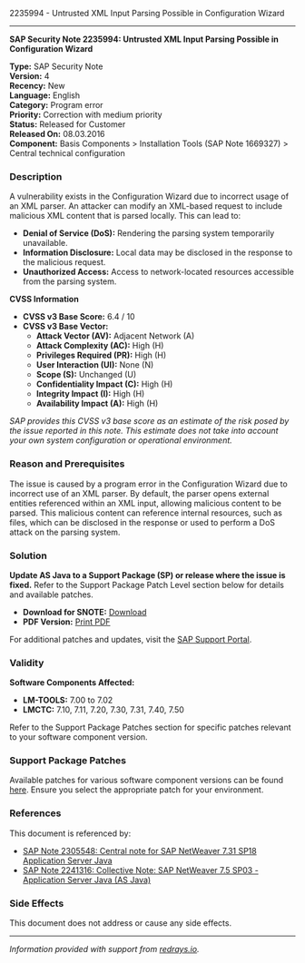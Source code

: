 2235994 - Untrusted XML Input Parsing Possible in Configuration Wizard

---

**SAP Security Note 2235994: Untrusted XML Input Parsing Possible in Configuration Wizard**

**Type:** SAP Security Note  
**Version:** 4  
**Recency:** New  
**Language:** English  
**Category:** Program error  
**Priority:** Correction with medium priority  
**Status:** Released for Customer  
**Released On:** 08.03.2016  
**Component:** Basis Components > Installation Tools (SAP Note 1669327) > Central technical configuration

### Description

A vulnerability exists in the Configuration Wizard due to incorrect usage of an XML parser. An attacker can modify an XML-based request to include malicious XML content that is parsed locally. This can lead to:

- **Denial of Service (DoS):** Rendering the parsing system temporarily unavailable.
- **Information Disclosure:** Local data may be disclosed in the response to the malicious request.
- **Unauthorized Access:** Access to network-located resources accessible from the parsing system.

**CVSS Information**

- **CVSS v3 Base Score:** 6.4 / 10  
- **CVSS v3 Base Vector:**  
  - **Attack Vector (AV):** Adjacent Network (A)  
  - **Attack Complexity (AC):** High (H)  
  - **Privileges Required (PR):** High (H)  
  - **User Interaction (UI):** None (N)  
  - **Scope (S):** Unchanged (U)  
  - **Confidentiality Impact (C):** High (H)  
  - **Integrity Impact (I):** High (H)  
  - **Availability Impact (A):** High (H)

_SAP provides this CVSS v3 base score as an estimate of the risk posed by the issue reported in this note. This estimate does not take into account your own system configuration or operational environment._

### Reason and Prerequisites

The issue is caused by a program error in the Configuration Wizard due to incorrect use of an XML parser. By default, the parser opens external entities referenced within an XML input, allowing malicious content to be parsed. This malicious content can reference internal resources, such as files, which can be disclosed in the response or used to perform a DoS attack on the parsing system.

### Solution

**Update AS Java to a Support Package (SP) or release where the issue is fixed.** Refer to the Support Package Patch Level section below for details and available patches.

- **Download for SNOTE:** [Download](https://notesdownloads.sap.com/note/0040000018196482017)
- **PDF Version:** [Print PDF](https://userapps.support.sap.com/sap/support/sfm/notes/print/0002235994?language=en-US&token=18C260B98E8E949C8BD3094C1ED0ED12)

For additional patches and updates, visit the [SAP Support Portal](https://me.sap.com/).

### Validity

**Software Components Affected:**

- **LM-TOOLS:** 7.00 to 7.02
- **LMCTC:** 7.10, 7.11, 7.20, 7.30, 7.31, 7.40, 7.50

Refer to the Support Package Patches section for specific patches relevant to your software component version.

### Support Package Patches

Available patches for various software component versions can be found [here](https://me.sap.com/). Ensure you select the appropriate patch for your environment.

### References

This document is referenced by:

- [SAP Note 2305548: Central note for SAP NetWeaver 7.31 SP18 Application Server Java](https://me.sap.com/notes/2305548)
- [SAP Note 2241316: Collective Note: SAP NetWeaver 7.5 SP03 - Application Server Java (AS Java)](https://me.sap.com/notes/2241316)

### Side Effects

This document does not address or cause any side effects.

---

*Information provided with support from [redrays.io](https://redrays.io).*
